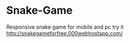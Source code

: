 # Snake-Game
Responsive snake game for mobile and pc
try it http://snakegameforfree.000webhostapp.com/
